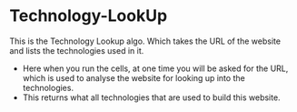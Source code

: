 # Technology-LookUp
This is the Technology Lookup algo. Which takes the URL of the website and lists the technologies used in it.

- Here when you run the cells, at one time you will be asked for the URL, which is used to analyse the website for looking up into the technologies.
- This returns what all technologies that are used to build this website.
